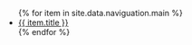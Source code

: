 <nav>
  <ul>
   {% for item in site.data.naviguation.main %}
      <li><a href="{{ item.url }}">{{ item.title }}</a></li>
   {% endfor %}
</ul>
</nav>
